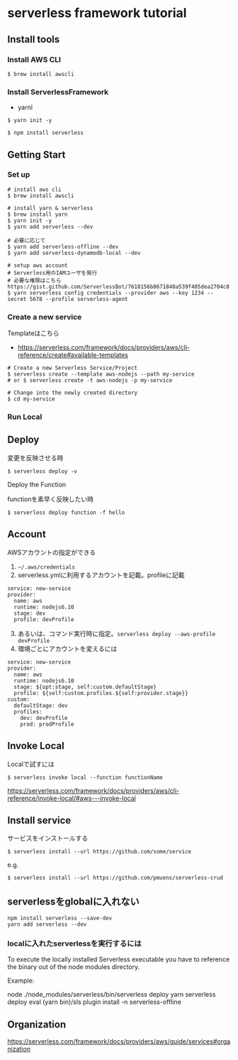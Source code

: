 # serverless framework tutorial

## Install tools

### Install AWS CLI
```
$ brew install awscli
```

### Install ServerlessFramework

* yarnl

```
$ yarn init -y
```

```
$ npm install serverless
```

## Getting Start

### Set up
```
# install aws cli
$ brew install awscli

# install yarn & serverless 
$ brew install yarn
$ yarn init -y
$ yarn add serverless --dev

# 必要に応じて
$ yarn add serverless-offline --dev
$ yarn add serverless-dynamodb-local --dev

# setup aws account
# Serverless用のIAMユーザを発行
# 必要な権限はこちら https://gist.github.com/ServerlessBot/7618156b8671840a539f405dea2704c8
$ yarn serverless config credentials --provider aws --key 1234 --secret 5678 --profile serverless-agent
```

### Create a new service


Templateはこちら
- https://serverless.com/framework/docs/providers/aws/cli-reference/create#available-templates

```
# Create a new Serverless Service/Project
$ serverless create --template aws-nodejs --path my-service
# or $ serverless create -t aws-nodejs -p my-service

# Change into the newly created directory
$ cd my-service
```

### Run Local


## Deploy

変更を反映させる時

```
$ serverless deploy -v
```

Deploy the Function

functionを素早く反映したい時

```
$ serverless deploy function -f hello
```

## Account

AWSアカウントの指定ができる

1. `~/.aws/credentials`
2. serverless.ymlに利用するアカウントを記載。profileに記載
```
service: new-service
provider:
  name: aws
  runtime: nodejs6.10
  stage: dev
  profile: devProfile
```
3. あるいは、コマンド実行時に指定。`serverless deploy --aws-profile devProfile`
4. 環境ごとにアカウントを変えるには
```
service: new-service
provider:
  name: aws
  runtime: nodejs6.10
  stage: ${opt:stage, self:custom.defaultStage}
  profile: ${self:custom.profiles.${self:provider.stage}}
custom:
  defaultStage: dev
  profiles:
    dev: devProfile
    prod: prodProfile
```

## Invoke Local


Localで試すには

```
$ serverless invoke local --function functionName
```

https://serverless.com/framework/docs/providers/aws/cli-reference/invoke-local/#aws---invoke-local

## Install service

サービスをインストールする

```
$ serverless install --url https://github.com/some/service
```

e.g. 

```
$ serverless install --url https://github.com/pmuens/serverless-crud
```

## serverlessをglobalに入れない

```
npm install serverless --save-dev
yarn add serverless --dev
```

### localに入れたserverlessを実行するには

To execute the locally installed Serverless executable you have to reference the binary out of the node modules directory.

Example:

node ./node_modules/serverless/bin/serverless deploy
yarn serverless deploy
eval (yarn bin)/sls plugin install -n serverless-offline


## Organization

https://serverless.com/framework/docs/providers/aws/guide/services#organization
